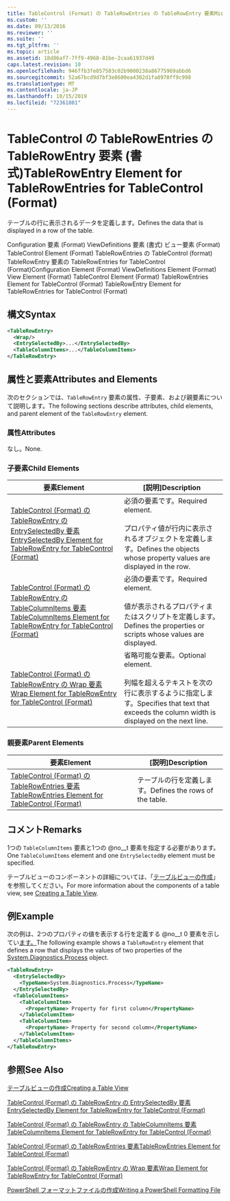 ```yaml
---
title: TableControl (Format) の TableRowEntries の TableRowEntry 要素Microsoft Docs
ms.custom: ''
ms.date: 09/13/2016
ms.reviewer: ''
ms.suite: ''
ms.tgt_pltfrm: ''
ms.topic: article
ms.assetid: 18d86af7-7ff9-4968-81be-2caa61937d49
caps.latest.revision: 10
ms.openlocfilehash: 946ffb3fe857503c02b9000238a86775969abbd6
ms.sourcegitcommit: 52a67bcd9d7bf3e8600ea4302d1fa8970ff9c998
ms.translationtype: MT
ms.contentlocale: ja-JP
ms.lasthandoff: 10/15/2019
ms.locfileid: "72361801"
---
```

# <a name="tablerowentry-element-for-tablerowentries-for-tablecontrol-format"></a><span data-ttu-id="c32c8-102">TableControl の TableRowEntries の TableRowEntry 要素 (書式)</span><span class="sxs-lookup"><span data-stu-id="c32c8-102">TableRowEntry Element for TableRowEntries for TableControl (Format)</span></span>

<span data-ttu-id="c32c8-103">テーブルの行に表示されるデータを定義します。</span><span class="sxs-lookup"><span data-stu-id="c32c8-103">Defines the data that is displayed in a row of the table.</span></span>

<span data-ttu-id="c32c8-104">Configuration 要素 (Format) ViewDefinitions 要素 (書式) ビュー要素 (Format) TableControl Element (Format) TableRowEntries の TableControl (format) TableRowEntry 要素の TableRowEntries for TableControl (Format)</span><span class="sxs-lookup"><span data-stu-id="c32c8-104">Configuration Element (Format) ViewDefinitions Element (Format) View Element (Format) TableControl Element (Format) TableRowEntries Element for TableControl (Format) TableRowEntry Element for TableRowEntries for TableControl (Format)</span></span>

## <a name="syntax"></a><span data-ttu-id="c32c8-105">構文</span><span class="sxs-lookup"><span data-stu-id="c32c8-105">Syntax</span></span>

```xml
<TableRowEntry>
  <Wrap/>
  <EntrySelectedBy>...</EntrySelectedBy>
  <TableColumnItems>...</TableColumnItems>
</TableRowEntry>
```

## <a name="attributes-and-elements"></a><span data-ttu-id="c32c8-106">属性と要素</span><span class="sxs-lookup"><span data-stu-id="c32c8-106">Attributes and Elements</span></span>

<span data-ttu-id="c32c8-107">次のセクションでは、`TableRowEntry` 要素の属性、子要素、および親要素について説明します。</span><span class="sxs-lookup"><span data-stu-id="c32c8-107">The following sections describe attributes, child elements, and parent element of the `TableRowEntry` element.</span></span>

### <a name="attributes"></a><span data-ttu-id="c32c8-108">属性</span><span class="sxs-lookup"><span data-stu-id="c32c8-108">Attributes</span></span>

<span data-ttu-id="c32c8-109">なし。</span><span class="sxs-lookup"><span data-stu-id="c32c8-109">None.</span></span>

### <a name="child-elements"></a><span data-ttu-id="c32c8-110">子要素</span><span class="sxs-lookup"><span data-stu-id="c32c8-110">Child Elements</span></span>

|<span data-ttu-id="c32c8-111">要素</span><span class="sxs-lookup"><span data-stu-id="c32c8-111">Element</span></span>|<span data-ttu-id="c32c8-112">[説明]</span><span class="sxs-lookup"><span data-stu-id="c32c8-112">Description</span></span>|
|-------------|-----------------|
|[<span data-ttu-id="c32c8-113">TableControl (Format) の TableRowEntry の EntrySelectedBy 要素</span><span class="sxs-lookup"><span data-stu-id="c32c8-113">EntrySelectedBy Element for TableRowEntry for TableControl (Format)</span></span>](./entryselectedby-element-for-tablerowentry-for-tablecontrol-format.md)|<span data-ttu-id="c32c8-114">必須の要素です。</span><span class="sxs-lookup"><span data-stu-id="c32c8-114">Required element.</span></span><br /><br /> <span data-ttu-id="c32c8-115">プロパティ値が行内に表示されるオブジェクトを定義します。</span><span class="sxs-lookup"><span data-stu-id="c32c8-115">Defines the objects whose property values are displayed in the row.</span></span>|
|[<span data-ttu-id="c32c8-116">TableControl (Format) の TableRowEntry の TableColumnItems 要素</span><span class="sxs-lookup"><span data-stu-id="c32c8-116">TableColumnItems Element for TableRowEntry for TableControl (Format)</span></span>](./tablecolumnitems-element-for-tablerowentry-for-tablecontrol-format.md)|<span data-ttu-id="c32c8-117">必須の要素です。</span><span class="sxs-lookup"><span data-stu-id="c32c8-117">Required element.</span></span><br /><br /> <span data-ttu-id="c32c8-118">値が表示されるプロパティまたはスクリプトを定義します。</span><span class="sxs-lookup"><span data-stu-id="c32c8-118">Defines the properties or scripts whose values are displayed.</span></span>|
|[<span data-ttu-id="c32c8-119">TableControl (Format) の TableRowEntry の Wrap 要素</span><span class="sxs-lookup"><span data-stu-id="c32c8-119">Wrap Element for TableRowEntry for TableControl (Format)</span></span>](./wrap-element-for-tablerowentry-for-tablecontrol-format.md)|<span data-ttu-id="c32c8-120">省略可能な要素。</span><span class="sxs-lookup"><span data-stu-id="c32c8-120">Optional element.</span></span><br /><br /> <span data-ttu-id="c32c8-121">列幅を超えるテキストを次の行に表示するように指定します。</span><span class="sxs-lookup"><span data-stu-id="c32c8-121">Specifies that text that exceeds the column width is displayed on the next line.</span></span>|

### <a name="parent-elements"></a><span data-ttu-id="c32c8-122">親要素</span><span class="sxs-lookup"><span data-stu-id="c32c8-122">Parent Elements</span></span>

|<span data-ttu-id="c32c8-123">要素</span><span class="sxs-lookup"><span data-stu-id="c32c8-123">Element</span></span>|<span data-ttu-id="c32c8-124">[説明]</span><span class="sxs-lookup"><span data-stu-id="c32c8-124">Description</span></span>|
|-------------|-----------------|
|[<span data-ttu-id="c32c8-125">TableControl (Format) の TableRowEntries 要素</span><span class="sxs-lookup"><span data-stu-id="c32c8-125">TableRowEntries Element for TableControl (Format)</span></span>](./tablerowentries-element-for-tablecontrol-format.md)|<span data-ttu-id="c32c8-126">テーブルの行を定義します。</span><span class="sxs-lookup"><span data-stu-id="c32c8-126">Defines the rows of the table.</span></span>|

## <a name="remarks"></a><span data-ttu-id="c32c8-127">コメント</span><span class="sxs-lookup"><span data-stu-id="c32c8-127">Remarks</span></span>

<span data-ttu-id="c32c8-128">1つの `TableColumnItems` 要素と1つの @no__t 要素を指定する必要があります。</span><span class="sxs-lookup"><span data-stu-id="c32c8-128">One `TableColumnItems` element and one `EntrySelectedBy` element must be specified.</span></span>

<span data-ttu-id="c32c8-129">テーブルビューのコンポーネントの詳細については、「[テーブルビューの作成](./creating-a-table-view.md)」を参照してください。</span><span class="sxs-lookup"><span data-stu-id="c32c8-129">For more information about the components of a table view, see [Creating a Table View](./creating-a-table-view.md).</span></span>

## <a name="example"></a><span data-ttu-id="c32c8-130">例</span><span class="sxs-lookup"><span data-stu-id="c32c8-130">Example</span></span>

<span data-ttu-id="c32c8-131">次の例は、2つのプロパティの値を表示する行を定義する @no__t 0 要素を示してい[ます。](/dotnet/api/System.Diagnostics.Process)</span><span class="sxs-lookup"><span data-stu-id="c32c8-131">The following example shows a `TableRowEntry` element that defines a row that displays the values of two properties of the [System.Diagnostics.Process](/dotnet/api/System.Diagnostics.Process) object.</span></span>

```xml
<TableRowEntry>
  <EntrySelectedBy>
    <TypeName>System.Diagnostics.Process</TypeName>
  </EntrySelectedBy>
  <TableColumnItems>
    <TableColumnItem>
      <PropertyName> Property for first column</PropertyName>
    </TableColumnItem>
    <TableColumnItem>
      <PropertyName> Property for second column</PropertyName>
    </TableColumnItem>
  </TableColumnItems>
</TableRowEntry>
```

## <a name="see-also"></a><span data-ttu-id="c32c8-132">参照</span><span class="sxs-lookup"><span data-stu-id="c32c8-132">See Also</span></span>

[<span data-ttu-id="c32c8-133">テーブルビューの作成</span><span class="sxs-lookup"><span data-stu-id="c32c8-133">Creating a Table View</span></span>](./creating-a-table-view.md)

[<span data-ttu-id="c32c8-134">TableControl (Format) の TableRowEntry の EntrySelectedBy 要素</span><span class="sxs-lookup"><span data-stu-id="c32c8-134">EntrySelectedBy Element for TableRowEntry for TableControl (Format)</span></span>](./entryselectedby-element-for-tablerowentry-for-tablecontrol-format.md)

[<span data-ttu-id="c32c8-135">TableControl (Format) の TableRowEntry の TableColumnItems 要素</span><span class="sxs-lookup"><span data-stu-id="c32c8-135">TableColumnItems Element for TableRowEntry for TableControl (Format)</span></span>](./tablecolumnitems-element-for-tablerowentry-for-tablecontrol-format.md)

[<span data-ttu-id="c32c8-136">TableControl (Format) の TableRowEntries 要素</span><span class="sxs-lookup"><span data-stu-id="c32c8-136">TableRowEntries Element for TableControl (Format)</span></span>](./tablerowentries-element-for-tablecontrol-format.md)

[<span data-ttu-id="c32c8-137">TableControl (Format) の TableRowEntry の Wrap 要素</span><span class="sxs-lookup"><span data-stu-id="c32c8-137">Wrap Element for TableRowEntry for TableControl (Format)</span></span>](./wrap-element-for-tablerowentry-for-tablecontrol-format.md)

[<span data-ttu-id="c32c8-138">PowerShell フォーマットファイルの作成</span><span class="sxs-lookup"><span data-stu-id="c32c8-138">Writing a PowerShell Formatting File</span></span>](./writing-a-powershell-formatting-file.md)
